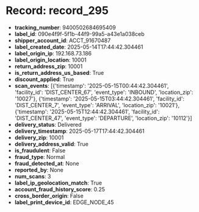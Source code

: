 # Record: record_295

- **tracking_number**: 9400502684695409
- **label_id**: 090e4f9f-5f1b-44f9-99a5-a43e1a038ceb
- **shipper_account_id**: ACCT_91670487
- **label_created_date**: 2025-05-14T17:44:42.304461
- **label_origin_ip**: 192.168.73.186
- **label_origin_location**: 10001
- **return_address_zip**: 10001
- **is_return_address_us_based**: True
- **discount_applied**: True
- **scan_events**: [{'timestamp': '2025-05-15T00:44:42.304461', 'facility_id': 'DIST_CENTER_67', 'event_type': 'INBOUND', 'location_zip': '10027'}, {'timestamp': '2025-05-15T03:44:42.304461', 'facility_id': 'DIST_CENTER_7', 'event_type': 'ARRIVAL', 'location_zip': '10021'}, {'timestamp': '2025-05-15T12:44:42.304461', 'facility_id': 'DIST_CENTER_47', 'event_type': 'DEPARTURE', 'location_zip': '10112'}]
- **delivery_status**: Delivered
- **delivery_timestamp**: 2025-05-17T17:44:42.304461
- **delivery_zip**: 10001
- **delivery_address_valid**: True
- **is_fraudulent**: False
- **fraud_type**: Normal
- **fraud_detected_at**: None
- **reported_by**: None
- **num_scans**: 3
- **label_ip_geolocation_match**: True
- **account_fraud_history_score**: 0.25
- **cross_border_origin**: False
- **label_print_device_id**: EDGE_NODE_45